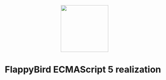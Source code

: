 <div align="center">
  <a href="https://github.com/StanislawVictorovich/ngToDo-App">
    <img width="150" height="150" src="https://upload.wikimedia.org/wikipedia/ru/f/f3/Flappy_Bird_logo.jpeg">
  </a>
</div>

# FlappyBird ECMAScript 5 realization

